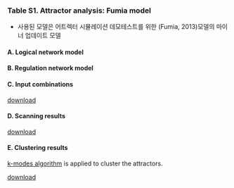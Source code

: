 ### Table S1. Attractor analysis: Fumia model
* 사용된 모델은 어트렉터 시뮬레이션 데모테스트를 위한 (Fumia, 2013)모델의 마이너 업데이트 모델

#### A. Logical network model

#### B. Regulation network model

#### C. Input combinations
[download](http://gofile.me/3gpVt/mxCUuWNwI)

#### D. Scanning results
[download](http://gofile.me/3gpVt/d7CONnt4k)

#### E. Clustering results 
[k-modes algorithm](https://github.com/nicodv/kmodes) is applied to cluster the attractors. 

[download](http://gofile.me/3gpVt/Zjn9r4LBq)
